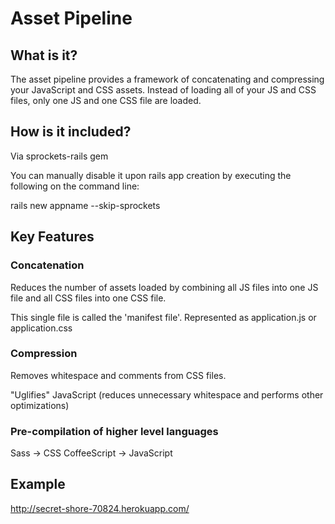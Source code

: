 # Asset Pipeline

## What is it?
The asset pipeline provides a framework of concatenating and compressing your JavaScript and CSS assets. Instead of loading all of your JS and CSS files, only one JS and one CSS file are loaded.

## How is it included?
Via sprockets-rails gem

You can manually disable it upon rails app creation by executing the following on the command line:

rails new appname --skip-sprockets

## Key Features

### Concatenation
Reduces the number of assets loaded by combining all JS files into one JS file and all CSS files into one CSS file.

This single file is called the 'manifest file'. Represented as application.js or application.css

### Compression
Removes whitespace and comments from CSS files.

"Uglifies" JavaScript (reduces unnecessary whitespace and performs other optimizations)

### Pre-compilation of higher level languages
Sass -> CSS
CoffeeScript -> JavaScript

## Example
http://secret-shore-70824.herokuapp.com/



